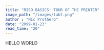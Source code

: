 ```yaml
---
title: "RISO BASICS: TOUR OF THE PRINTER"
image_path: "/images/tabf.png"
author : "Nic Prothero"
date: "2099-01-23"
read_time: "20"
---
```


HELLO WORLD